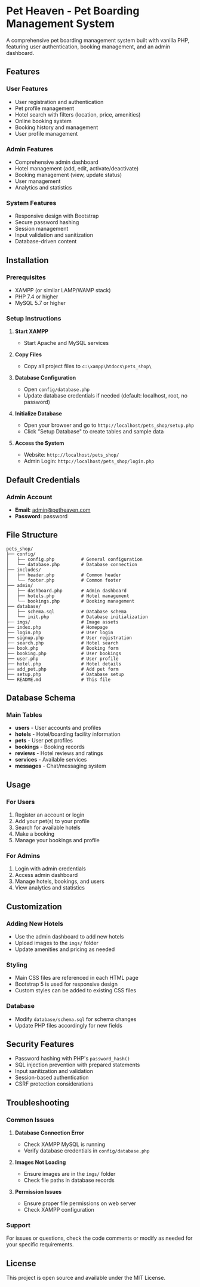 # Pet Heaven - Pet Boarding Management System

A comprehensive pet boarding management system built with vanilla PHP, featuring user authentication, booking management, and an admin dashboard.

## Features

### User Features
- User registration and authentication
- Pet profile management
- Hotel search with filters (location, price, amenities)
- Online booking system
- Booking history and management
- User profile management

### Admin Features
- Comprehensive admin dashboard
- Hotel management (add, edit, activate/deactivate)
- Booking management (view, update status)
- User management
- Analytics and statistics

### System Features
- Responsive design with Bootstrap
- Secure password hashing
- Session management
- Input validation and sanitization
- Database-driven content

## Installation

### Prerequisites
- XAMPP (or similar LAMP/WAMP stack)
- PHP 7.4 or higher
- MySQL 5.7 or higher

### Setup Instructions

1. **Start XAMPP**
   - Start Apache and MySQL services

2. **Copy Files**
   - Copy all project files to `c:\xampp\htdocs\pets_shop\`

3. **Database Configuration**
   - Open `config/database.php`
   - Update database credentials if needed (default: localhost, root, no password)

4. **Initialize Database**
   - Open your browser and go to `http://localhost/pets_shop/setup.php`
   - Click "Setup Database" to create tables and sample data

5. **Access the System**
   - Website: `http://localhost/pets_shop/`
   - Admin Login: `http://localhost/pets_shop/login.php`

## Default Credentials

### Admin Account
- **Email:** admin@petheaven.com
- **Password:** password

## File Structure

```
pets_shop/
├── config/
│   ├── config.php          # General configuration
│   └── database.php        # Database connection
├── includes/
│   ├── header.php          # Common header
│   └── footer.php          # Common footer
├── admin/
│   ├── dashboard.php       # Admin dashboard
│   ├── hotels.php          # Hotel management
│   └── bookings.php        # Booking management
├── database/
│   ├── schema.sql          # Database schema
│   └── init.php            # Database initialization
├── imgs/                   # Image assets
├── index.php               # Homepage
├── login.php               # User login
├── signup.php              # User registration
├── search.php              # Hotel search
├── book.php                # Booking form
├── booking.php             # User bookings
├── user.php                # User profile
├── hotel.php               # Hotel details
├── add_pet.php             # Add pet form
├── setup.php               # Database setup
└── README.md               # This file
```

## Database Schema

### Main Tables
- **users** - User accounts and profiles
- **hotels** - Hotel/boarding facility information
- **pets** - User pet profiles
- **bookings** - Booking records
- **reviews** - Hotel reviews and ratings
- **services** - Available services
- **messages** - Chat/messaging system

## Usage

### For Users
1. Register an account or login
2. Add your pet(s) to your profile
3. Search for available hotels
4. Make a booking
5. Manage your bookings and profile

### For Admins
1. Login with admin credentials
2. Access admin dashboard
3. Manage hotels, bookings, and users
4. View analytics and statistics

## Customization

### Adding New Hotels
- Use the admin dashboard to add new hotels
- Upload images to the `imgs/` folder
- Update amenities and pricing as needed

### Styling
- Main CSS files are referenced in each HTML page
- Bootstrap 5 is used for responsive design
- Custom styles can be added to existing CSS files

### Database
- Modify `database/schema.sql` for schema changes
- Update PHP files accordingly for new fields

## Security Features

- Password hashing with PHP's `password_hash()`
- SQL injection prevention with prepared statements
- Input sanitization and validation
- Session-based authentication
- CSRF protection considerations

## Troubleshooting

### Common Issues

1. **Database Connection Error**
   - Check XAMPP MySQL is running
   - Verify database credentials in `config/database.php`

2. **Images Not Loading**
   - Ensure images are in the `imgs/` folder
   - Check file paths in database records

3. **Permission Issues**
   - Ensure proper file permissions on web server
   - Check XAMPP configuration

### Support
For issues or questions, check the code comments or modify as needed for your specific requirements.

## License
This project is open source and available under the MIT License.

